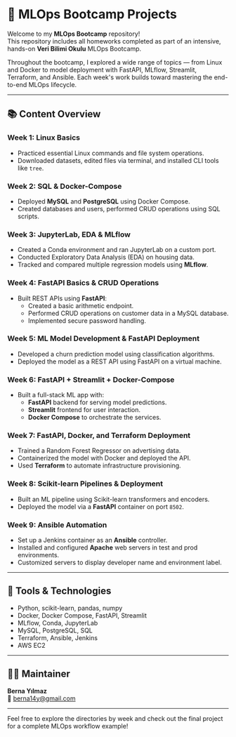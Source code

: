 # 🚀 MLOps Bootcamp Projects

Welcome to my **MLOps Bootcamp** repository!  
This repository includes all homeworks completed as part of an intensive, hands-on **Veri Bilimi Okulu** MLOps Bootcamp.

Throughout the bootcamp, I explored a wide range of topics — from Linux and Docker to model deployment with FastAPI, MLflow, Streamlit, Terraform, and Ansible. Each week's work builds toward mastering the end-to-end MLOps lifecycle.

---

## 📚 Content Overview

### Week 1: Linux Basics
- Practiced essential Linux commands and file system operations.
- Downloaded datasets, edited files via terminal, and installed CLI tools like `tree`.

### Week 2: SQL & Docker-Compose
- Deployed **MySQL** and **PostgreSQL** using Docker Compose.
- Created databases and users, performed CRUD operations using SQL scripts.

### Week 3: JupyterLab, EDA & MLflow
- Created a Conda environment and ran JupyterLab on a custom port.
- Conducted Exploratory Data Analysis (EDA) on housing data.
- Tracked and compared multiple regression models using **MLflow**.

### Week 4: FastAPI Basics & CRUD Operations
- Built REST APIs using **FastAPI**:
  - Created a basic arithmetic endpoint.
  - Performed CRUD operations on customer data in a MySQL database.
  - Implemented secure password handling.

### Week 5: ML Model Development & FastAPI Deployment
- Developed a churn prediction model using classification algorithms.
- Deployed the model as a REST API using FastAPI on a virtual machine.

### Week 6: FastAPI + Streamlit + Docker-Compose
- Built a full-stack ML app with:
  - **FastAPI** backend for serving model predictions.
  - **Streamlit** frontend for user interaction.
  - **Docker Compose** to orchestrate the services.

### Week 7: FastAPI, Docker, and Terraform Deployment
- Trained a Random Forest Regressor on advertising data.
- Containerized the model with Docker and deployed the API.
- Used **Terraform** to automate infrastructure provisioning.

### Week 8: Scikit-learn Pipelines & Deployment
- Built an ML pipeline using Scikit-learn transformers and encoders.
- Deployed the model via a **FastAPI** container on port `8502`.

### Week 9: Ansible Automation
- Set up a Jenkins container as an **Ansible** controller.
- Installed and configured **Apache** web servers in test and prod environments.
- Customized servers to display developer name and environment label.

---


## 🧰 Tools & Technologies

- Python, scikit-learn, pandas, numpy
- Docker, Docker Compose, FastAPI, Streamlit
- MLflow, Conda, JupyterLab
- MySQL, PostgreSQL, SQL
- Terraform, Ansible, Jenkins
- AWS EC2

---

## 👩‍💻 Maintainer

**Berna Yılmaz**  
📧 berna14y@gmail.com

---

Feel free to explore the directories by week and check out the final project for a complete MLOps workflow example!

